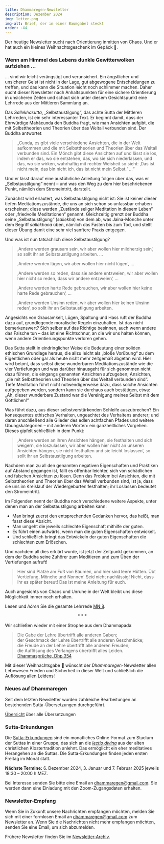 ```yaml
---
title: Dhammaregen-Newsletter
description: Dezember 2024
img: letter.png
img-alt: Brief, der in einer Baumgabel steckt
order: -44
---
```


Der heutige Newsletter sucht nach Orientierung inmitten von Chaos. Und er hat auch ein kleines Weihnachtsgeschenk im Gepäck 🎁. 

### Wenn am Himmel des Lebens dunkle Gewitterwolken aufziehen …

… sind wir leicht verängstigt und verunsichert. Ein ängstlicher und unsicherer Geist ist nicht in der Lage, gut abgewogene Entscheidungen zu treffen, und das kann die Situation leicht noch schlimmer machen. Daher sucht dieser Newsletter nach Anhaltspunkten für eine sichere Orientierung in unsicheren Zeiten und schaut sich unter diesem Gesichtspunkt eine Lehrrede aus der Mittleren Sammlung an.

Das *Sallekhasutta*, „Selbstaustilgung“, das achte Sutta der Mittleren Lehrreden, ist ein sehr interessanter Text. Er beginnt damit, dass der Ehrwürdige Mahācunda den Buddha fragt, wie man Ansichten aufgibt, die mit Selbsttheorien und Theorien über das Weltall verbunden sind. Der Buddha antwortet:

>„Cunda, es gibt viele verschiedene Ansichten, die in der Welt aufkommen und die mit Selbsttheorien und Theorien über das Weltall verbunden sind. Ein Mönch gibt diese Ansichten auf und lässt sie los, indem er das, wo sie entstehen, das, wo sie sich niederlassen, und das, wo sie wirken, wahrhaftig mit rechter Weisheit so sieht: ‚Das ist nicht mein, das bin nicht ich, das ist nicht mein Selbst.‘ …“

Und er lässt darauf eine ausführliche Anleitung folgen über das, was er „Selbstaustilgung“ nennt – und was den Weg zu dem hier beschriebenen Punkt, nämlich dem Stromeintritt, darstellt.

Zunächst wird erläutert, was Selbstaustilgung nicht ist: Sie ist keiner dieser tiefen Meditationszustände, die uns an sich schon so unfassbar erhaben erscheinen; diese werden „Zustände seliger Meditation in diesem Leben“ oder „friedvolle Meditationen“ genannt. Gleichzeitig grenzt der Buddha seine „Selbstaustilgung“ (*sallekha*) von dem ab, was Jaina-Mönche unter dem Begriff *sallekhanā* üben, nämlich das Fasten bis zum Tod, und stellt dieser Übung damit eine sehr viel sanftere Praxis entgegen.

Und was ist nun tatsächlich diese Selbstaustilgung?
>‚Andere werden grausam sein, wir aber wollen hier mildherzig sein‘, so sollt ihr an Selbstaustilgung arbeiten. …
>
>‚Andere werden lügen, wir aber wollen hier nicht lügen‘, … 
>
>‚Andere werden so reden, dass sie andere entzweien, wir aber wollen hier nicht so reden, dass wir andere entzweien‘, … 
>
>‚Andere werden harte Rede gebrauchen, wir aber wollen hier keine harte Rede gebrauchen‘, … 
>
>‚Andere werden Unsinn reden, wir aber wollen hier keinen Unsinn reden‘, so sollt ihr an Selbstaustilgung arbeiten.

Angesichts von Grausamkeit, Lügen, Spaltung und Hass ruft der Buddha dazu auf, grundlegende moralische Regeln einzuhalten. Ist das nicht bemerkenswert? Sich selber auf das Richtige besinnen, auch wenn andere das Falsche tun – das ist eine Richtschnur, an die wir uns halten können, wenn andere Orientierungspunkte verloren gehen. 

Das Sutta stellt in eindringlicher Weise die Bedeutung einer soliden ethischen Grundlage heraus, die allzu leicht als „bloße Vorübung“ zu dem Eigentlichen oder gar als heute nicht mehr zeitgemäß abgetan wird. Hier wird betont, dass selbst diese wunderbaren Meditationszustände wie die vier Vertiefungen und was darüber hinausgeht für sich genommen nicht dazu führen, die eingangs genannten Ansichten aufzugeben; Ansichten, „die mit Selbsttheorien und Theorien über das Weltall verbunden sind“. Tiefe Meditation führt nicht notwendigerweise dazu, dass solche Ansichten aufgegeben werden, sondern kann sie durchaus auch bestätigen, etwa: „Ah, dieser wunderbare Zustand war die Vereinigung meines Selbst mit dem Göttlichen!“

Was führt dazu, aus dieser selbstverstärkenden Schleife auszubrechen? Ein konsequentes ethisches Verhalten, ungeachtet des Verhaltens anderer; und daran anschließend alle Glieder des edlen achtfachen Pfades und weitere Übungskategorien – mit anderen Worten: ein ganzheitliches Vorgehen. Dieses gipfelt schließlich in dem Punkt:

>‚Andere werden an ihren Ansichten hängen, sie festhalten und sich weigern, sie loszulassen, wir aber wollen hier nicht an unseren Ansichten hängen, sie nicht festhalten und sie leicht loslassen‘, so sollt ihr an Selbstaustilgung arbeiten. 

Nachdem man zu all den genannten negativen Eigenschaften und Praktiken auf Abstand gegangen ist, fällt es offenbar leichter, sich von schädlichen und falschen Ansichten zu lösen. Denn das Problem bei Ansichten, die mit Selbsttheorien und Theorien über das Weltall verbunden sind, ist ja, dass sie uns im Kreislauf der Wiedergeburten festhalten; ihr Loslassen bedeutet den Stromeintritt.

Im Folgenden nennt der Buddha noch verschiedene weitere Aspekte, unter denen man an der Selbstaustilgung arbeiten kann: 
- Man bringt zuerst den entsprechenden Gedanken hervor, das  heißt, man fasst diese Absicht. 
- Man umgeht die jeweils schlechte Eigenschaft mithilfe der guten. 
- Es führt einen aufwärts, wenn man die guten Eigenschaften entwickelt.
- Und schließlich bringt das Entwickeln der guten Eigenschaften die schlechten zum Erlöschen.

Und nachdem all dies erklärt wurde, ist jetzt der Zeitpunkt gekommen, an dem der Buddha seine Zuhörer zum Meditieren und zum Üben der Vertiefungen aufruft!

>Hier sind Plätze am Fuß von Bäumen, und hier sind leere Hütten. Übt Vertiefung, Mönche und Nonnen! Seid nicht nachlässig! Nicht, dass ihr es später bereut! Das ist meine Anleitung für euch.

Auch angesichts von Chaos und Unruhe in der Welt bleibt uns diese Möglichkeit immer noch erhalten.

Lesen und *hören* Sie die gesamte Lehrrede [MN 8](#/sutta/mn8/de/sabbamitta).

<div style="text-align: center;">* * *</div>

Wir schließen wieder mit einer Strophe aus dem Dhammapada:

>Die Gabe der Lehre übertrifft alle anderen Gaben;  
der Geschmack der Lehre übertrifft alle anderen Geschmäcke;  
die Freude an der Lehre übertrifft alle anderen Freuden;  
die Auflösung des Verlangens übertrifft alles Leiden.  
[Dhammasprüche, Dhp 354](#/sutta/dhp354:1/de/sabbamitta)

Mit dieser Weihnachtsgabe 🎁 wünscht der *Dhammaregen*-Newsletter allen Lebewesen Frieden und Sicherheit in dieser Welt und schließlich die Auflösung allen Leidens! 

### Neues auf Dhammaregen

Seit dem letzten Newsletter wurden zahlreiche Bearbeitungen an bestehenden Sutta-Übersetzungen durchgeführt.

[Übersicht](#/wiki/uebersetzung/uebersicht) über alle Übersetzungen

### Sutta-Erkundungen 

Die [Sutta-Erkundungen](#/wiki/erkundung) sind ein monatliches Online-Format zum Studium der Suttas in einer Gruppe, das sich an die [*lectio divina*](https://de.wikipedia.org/wiki/Lectio_divina) aus der alten christlichen Klostertradition anlehnt. Das ermöglicht ein eher meditatives Herangehen an die Suttas. Die Sutta-Erkundungen finden jeden ersten Freitag im Monat statt. 

**Nächste Termine:** 6. Dezember 2024, 3. Januar und 7. Februar 2025 jeweils 18:30 – 20:00 h MEZ.

Bei Interesse senden Sie bitte eine Email an [dhammaregen@gmail.com](mailto:dhammaregen@gmail.com). Sie werden dann eine Einladung mit den Zoom-Zugangsdaten erhalten.

### Newsletter-Empfang

Wenn Sie in Zukunft unsere Nachrichten empfangen möchten, melden Sie sich mit einer formlosen Email an [dhammaregen@gmail.com](mailto:dhammaregen@gmail.com) zum Newsletter an. Wenn Sie die Nachrichten nicht mehr empfangen möchten, senden Sie eine Email, um sich abzumelden. 

Frühere Newsletter finden Sie im [Newsletter-Archiv](#/wiki/news/inhalt).